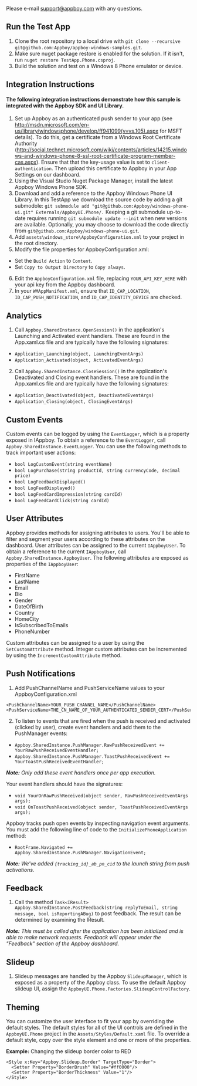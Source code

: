 Please e-mail support@appboy.com with any questions.

## Run the Test App
1.  Clone the root repository to a local drive with `git clone --recursive git@github.com:Appboy/appboy-windows-samples.git`.
2.  Make sure nuget package restore is enabled for the solution.  If it isn't, run `nuget restore TestApp.Phone.csproj`.
3.  Build the solution and test on a Windows 8 Phone emulator or device.

## Integration Instructions
#### The following integration instructions demonstrate how this sample is integrated with the Appboy SDK and UI Library.
1. Set up Appboy as an authenticated push sender to your app (see http://msdn.microsoft.com/en-us/library/windowsphone/develop/ff941099(v=vs.105).aspx for MSFT details).  To do this, get a certificate from a Windows Root Certificate Authority (http://social.technet.microsoft.com/wiki/contents/articles/14215.windows-and-windows-phone-8-ssl-root-certificate-program-member-cas.aspx).  Ensure that that the key-usage value is set to `client-authentication`.   Then upload this certificate to Appboy in your App Settings on our dashboard.
2. Using the Visual Studio Nuget Package Manager, install the latest Appboy Windows Phone SDK.
3. Download and add a reference to the Appboy Windows Phone UI Library.  In this TestApp we download the source code by adding a git submodole: `git submodule add "git@github.com:Appboy/windows-phone-ui.git" Externals/AppboyUI.Phone/.` Keeping a git submodule up-to-date requires running `git submodule update --init` when new versions are available.  Optionally, you may choose to download the code directly from `git@github.com:Appboy/windows-phone-ui.git`.
4. Add `assets\windows_store\AppboyConfiguration.xml` to your project in the root directory.
5. Modify the file properties for AppboyConfiguration.xml:
  - Set the `Build Action` to `Content`.
  - Set `Copy to Output Directory` to `Copy always`.
6. Edit the `AppboyConfiguration.xml` file, replacing `YOUR_API_KEY_HERE` with your api key from the Appboy dashboard.
7. In your `WMAppManifest.xml`, ensure that `ID_CAP_LOCATION`, `ID_CAP_PUSH_NOTIFICATION`, and `ID_CAP_IDENTITY_DEVICE` are checked.

## Analytics
1. Call `Appboy.SharedInstance.OpenSession()` in the application's Launching and Activated event handlers. These are found in the App.xaml.cs file and are typically have the following signatures: 
 - `Application_Launching(object, LaunchingEventArgs)`
 - `Application_Activated(object, ActivatedEventArgs)`
2. Call `Appboy.SharedInstance.CloseSession()` in the application's Deactivated and Closing event handlers. These are found in the App.xaml.cs file and are typically have the following signatures:
 - `Application_Deactivated(object, DeactivatedEventArgs)`
 - `Application_Closing(object, ClosingEventArgs)`

## Custom Events
Custom events can be logged by using the `EventLogger`, which is a property exposed in IAppboy. To obtain a reference to the `EventLogger`, call `Appboy.SharedInstance.EventLogger`. You can use the following methods to track important user actions:
 - `bool LogCustomEvent(string eventName)`
 - `bool LogPurchase(string productId, string currencyCode, decimal price)`
 - `bool LogFeedbackDisplayed()`
 - `bool LogFeedDisplayed()`
 - `bool LogFeedCardImpression(string cardId)`
 - `bool LogFeedCardClick(string cardId)`

## User Attributes
Appboy provides methods for assigning attributes to users. You'll be able to filter and segment your users according to these attributes on the dashboard. User attributes can be assigned to the current `IAppboyUser`. To obtain a reference to the current `IAppboyUser`, call `Appboy.SharedInstance.AppboyUser`. The following attributes are exposed as properties of the `IAppboyUser`:
 - FirstName
 - LastName
 - Email
 - Bio
 - Gender
 - DateOfBirth
 - Country
 - HomeCity
 - IsSubscribedToEmails
 - PhoneNumber
  
Custom attributes can be assigned to a user by using the `SetCustomAttribute` method.
Integer custom attributes can be incremented by using the `IncrementCustomAttribute` method.

## Push Notifications
1. Add PushChannelName and PushServiceName values to your AppboyConfiguration.xml
<pre><code>&lt;PushChannelName&gt;YOUR_PUSH_CHANNEL_NAME&lt;/PushChannelName&gt;
&lt;PushServiceName&gt;THE_CN_NAME_OF_YOUR_AUTHENTICATED_SENDER_CERT&lt;/PushServiceName&gt;
</code></pre>

2. To listen to events that are fired when the push is received and activated (clicked by user), create event handlers and add them to the PushManager events:
 - `Appboy.SharedInstance.PushManager.RawPushReceivedEvent += YourRawPushReceivedEventHandler;`
 - `Appboy.SharedInstance.PushManager.ToastPushReceivedEvent += YourToastPushReceivedEventHandler;`

<i><b>Note:</b> Only add these event handlers once per app execution.</i>

Your event handlers should have the signatures: 
 - `void YourOnRawPushReceived(object sender, RawPushReceivedEventArgs args);`
 - `void OnToastPushReceived(object sender, ToastPushReceivedEventArgs args);`

Appboy tracks push open events by inspecting navigation event arguments. You must add the following line of code to the `InitializePhoneApplication` method:
 - `RootFrame.Navigated += Appboy.SharedInstance.PushManager.NavigationEvent;`

<i><b>Note:</b> We've added `{tracking_id}_ab_pn_cid` to the launch string from push activations.</i>

## Feedback
1. Call the method `Task<IResult> Appboy.SharedInstance.PostFeedback(string replyToEmail, string message, bool isReportingABug)` to post feedback. The result can be determined by examining the IResult.

<i><b>Note:</b> This must be called after the application has been initialized and is able to make network requests. Feedback will appear under the "Feedback" section of the Appboy dashboard.</i>

## Slideup
1. Slideup messages are handled by the Appboy `SlideupManager`, which is exposed as a property of the Appboy
 class. To use the default Appboy slideup UI, assign the `AppboyUI.Phone.Factories.SlideupControlFactory`. 

## Theming
You can customize the user interface to fit your app by overriding the default styles. The default styles for all of the UI controls are defined in the `AppboyUI.Phone` project in the `Assets/Styles/Default.xaml` file. To override a default style, copy over the style element and one or more of the properties.

<b>Example:</b> Changing the slideup border color to RED 
<pre><code>&lt;Style x:Key="Appboy.Slideup.Border" TargetType="Border"&gt;
  &lt;Setter Property="BorderBrush" Value="#ff0000"/&gt;
  &lt;Setter Property="BorderThickness" Value="1"/&gt;
&lt;/Style&gt;
</code></pre>
